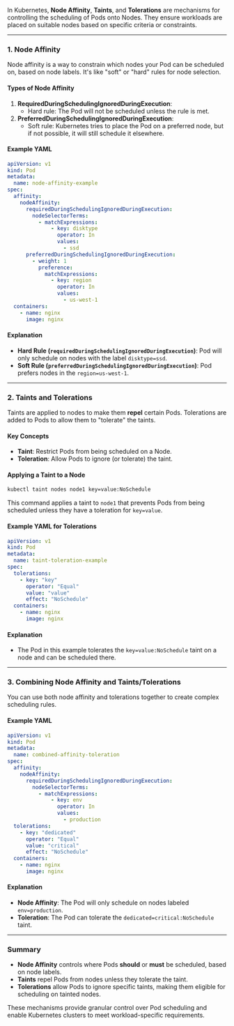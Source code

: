 In Kubernetes, **Node Affinity**, **Taints**, and **Tolerations** are mechanisms for controlling the scheduling of Pods onto Nodes. They ensure workloads are placed on suitable nodes based on specific criteria or constraints.

---

### **1. Node Affinity**
Node affinity is a way to constrain which nodes your Pod can be scheduled on, based on node labels. It's like "soft" or "hard" rules for node selection.

#### **Types of Node Affinity**
1. **RequiredDuringSchedulingIgnoredDuringExecution**: 
   - Hard rule: The Pod will not be scheduled unless the rule is met.
2. **PreferredDuringSchedulingIgnoredDuringExecution**:
   - Soft rule: Kubernetes tries to place the Pod on a preferred node, but if not possible, it will still schedule it elsewhere.

#### **Example YAML**
```yaml
apiVersion: v1
kind: Pod
metadata:
  name: node-affinity-example
spec:
  affinity:
    nodeAffinity:
      requiredDuringSchedulingIgnoredDuringExecution:
        nodeSelectorTerms:
          - matchExpressions:
              - key: disktype
                operator: In
                values:
                  - ssd
      preferredDuringSchedulingIgnoredDuringExecution:
        - weight: 1
          preference:
            matchExpressions:
              - key: region
                operator: In
                values:
                  - us-west-1
  containers:
    - name: nginx
      image: nginx
```

#### **Explanation**
- **Hard Rule (`requiredDuringSchedulingIgnoredDuringExecution`)**: Pod will only schedule on nodes with the label `disktype=ssd`.
- **Soft Rule (`preferredDuringSchedulingIgnoredDuringExecution`)**: Pod prefers nodes in the `region=us-west-1`.

---

### **2. Taints and Tolerations**
Taints are applied to nodes to make them **repel** certain Pods. Tolerations are added to Pods to allow them to "tolerate" the taints.

#### **Key Concepts**
- **Taint**: Restrict Pods from being scheduled on a Node.
- **Toleration**: Allow Pods to ignore (or tolerate) the taint.

#### **Applying a Taint to a Node**
```bash
kubectl taint nodes node1 key=value:NoSchedule
```
This command applies a taint to `node1` that prevents Pods from being scheduled unless they have a toleration for `key=value`.

#### **Example YAML for Tolerations**
```yaml
apiVersion: v1
kind: Pod
metadata:
  name: taint-toleration-example
spec:
  tolerations:
    - key: "key"
      operator: "Equal"
      value: "value"
      effect: "NoSchedule"
  containers:
    - name: nginx
      image: nginx
```

#### **Explanation**
- The Pod in this example tolerates the `key=value:NoSchedule` taint on a node and can be scheduled there.

---

### **3. Combining Node Affinity and Taints/Tolerations**
You can use both node affinity and tolerations together to create complex scheduling rules.

#### **Example YAML**
```yaml
apiVersion: v1
kind: Pod
metadata:
  name: combined-affinity-toleration
spec:
  affinity:
    nodeAffinity:
      requiredDuringSchedulingIgnoredDuringExecution:
        nodeSelectorTerms:
          - matchExpressions:
              - key: env
                operator: In
                values:
                  - production
  tolerations:
    - key: "dedicated"
      operator: "Equal"
      value: "critical"
      effect: "NoSchedule"
  containers:
    - name: nginx
      image: nginx
```

#### **Explanation**
- **Node Affinity**: The Pod will only schedule on nodes labeled `env=production`.
- **Toleration**: The Pod can tolerate the `dedicated=critical:NoSchedule` taint.

---

### Summary
- **Node Affinity** controls where Pods **should** or **must** be scheduled, based on node labels.
- **Taints** repel Pods from nodes unless they tolerate the taint.
- **Tolerations** allow Pods to ignore specific taints, making them eligible for scheduling on tainted nodes.

These mechanisms provide granular control over Pod scheduling and enable Kubernetes clusters to meet workload-specific requirements.
